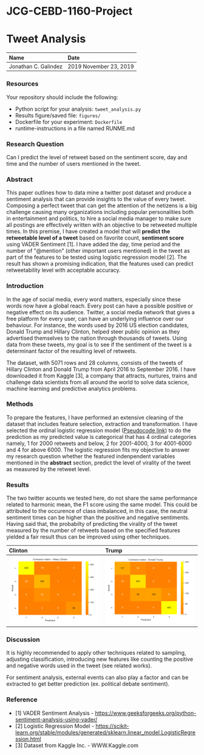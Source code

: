 # JCG-CEBD-1160-Project
# Tweet Analysis

| Name | Date |
|:-------|:---------------|
|Jonathan C. Galindez|2019 November 23, 2019|

### Resources
Your repository should include the following:

- Python script for your analysis: `tweet_analysis.py`
- Results figure/saved file:  `figures/`
- Dockerfile for your experiment: `Dockerfile`
- runtime-instructions in a file named RUNME.md

### Research Question

Can I predict the level of retweet based on the sentiment score, day and time and the number of users mentioned in the tweet. 

### Abstract

This paper outlines how to data mine a twitter post dataset and produce a sentiment analysis that can provide insights to the value of every tweet. Composing a perfect tweet that can get the attention of the netizens is a big challenge causing many organizations including popular personalities both in entertainment and politics, to hire a social media manager to make sure all postings are effectively written with an objective to be retweeted multiple times. In this premise, I have created a model that will **predict the retweetable level of a tweet** based on favorite count, **sentiment score** using VADER Sentiment [1]. I have added the day, time period and the number of "@mention" (other important users mentioned) in the tweet as part of the features to be tested using logistic regression model [2].  The result has shown a promising indication, that the features used can predict retweetability level with acceptable accuracy. 

### Introduction

In the age of social media, every word matters, especially since these words now have a global reach. Every post can have a possible positive or negative effect on its audience. Twitter, a social media network that gives a free platform for every user, can have an underlying influence over our behaviour. For instance, the words used by 2016 US election candidates, Donald Trump and Hillary Clinton, helped steer public opinion as they advertised themselves to the nation through thousands of tweets. Using data from these tweets, my goal is to see if the sentiment of the tweet is a determinant factor of the resulting level of retweets. 

The dataset, with 5071 rows and 28 columns, consists of the tweets of Hillary Clinton and Donald Trump from April 2016 to September 2016.  I have downloaded it from Kaggle [3], a company that attracts, nurtures, trains and challenge data scientists from all around the world to solve data science, machine learning and predictive analytics problems.

### Methods

To prepare the features, I have performed an extensive cleaning of the dataset that includes feature selection, extraction and transformation. I have selected the ordinal logistic regression model ([Pseudocode link](https://scikit-learn.org/stable/modules/generated/sklearn.linear_model.LogisticRegression.html "title text!")) to do the prediction as my predicted value is categorical that has 4 ordinal categories namely, 1 for 2000 retweets and below, 2 for 2001-4000, 3 for 4001-6000 and 4 for above 6000. The logistic regression fits my objective to answer my research question whether the featured indenpendent variables mentioned in the **abstract** section, predict the level of virality of the tweet as measured by the retweet level.

### Results

The two twitter acounts we tested here, do not share the same performance related to harmonic mean, the F1 score using the same model. This could be attributed to the occurence of class imbalanced, in this case, the neutral sentiment times can be higher than the positive and negative sentiments. Having said that, the probabilty of predicting the virality of the  tweet measured by the number of retweets based on the specified features yielded a fair result thus can be improved using other techniques. 

| Clinton | Trump |
|:-------|:---------------|
|![matrix](./figures/clinton_confusion_matrix.png) |![matrix](./figures/trump_confusion_matrix.png)|

### Discussion

It is highly recommended to apply other techniques related to sampling, adjusting classification, introducing new features like counting the positive and negative words used in the tweet (see related works).  

For sentiment analysis, external events can also play a factor and can be extracted to get better prediction (ex. political debate sentiment).

### Reference
- [1] VADER Sentiment Analysis - https://www.geeksforgeeks.org/python-sentiment-analysis-using-vader/
- [2] Logistic Regression Model - https://scikit-learn.org/stable/modules/generated/sklearn.linear_model.LogisticRegression.html
- [3] Dataset from Kaggle Inc. - WWW.Kaggle.com




